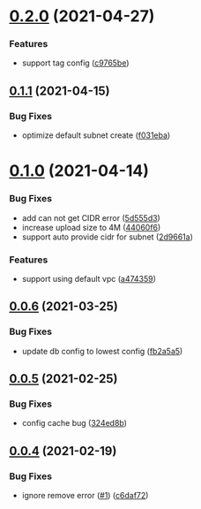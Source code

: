 # [0.2.0](https://github.com/serverless-components/tencent-wordpress/compare/v0.1.1...v0.2.0) (2021-04-27)


### Features

* support tag config ([c9765be](https://github.com/serverless-components/tencent-wordpress/commit/c9765be56162410a77d4f76df42f2f16b162bbc1))

## [0.1.1](https://github.com/serverless-components/tencent-wordpress/compare/v0.1.0...v0.1.1) (2021-04-15)


### Bug Fixes

* optimize default subnet create ([f031eba](https://github.com/serverless-components/tencent-wordpress/commit/f031eba0205bdcd606672ba173051acb8ca256a1))

# [0.1.0](https://github.com/serverless-components/tencent-wordpress/compare/v0.0.6...v0.1.0) (2021-04-14)


### Bug Fixes

* add can not get CIDR error ([5d555d3](https://github.com/serverless-components/tencent-wordpress/commit/5d555d36f4977346a1435ac14a26a956aa462287))
* increase upload size to 4M ([44060f6](https://github.com/serverless-components/tencent-wordpress/commit/44060f632a8082c0ee8c547e56f9d493989fcd9f))
* support auto provide cidr for subnet ([2d9661a](https://github.com/serverless-components/tencent-wordpress/commit/2d9661ad5303f24bd7e00be8b03f8b9e52d37f00))


### Features

* support using default vpc ([a474359](https://github.com/serverless-components/tencent-wordpress/commit/a474359fdf307cb77d17e20ca456de87f877da61))

## [0.0.6](https://github.com/serverless-components/tencent-wordpress/compare/v0.0.5...v0.0.6) (2021-03-25)


### Bug Fixes

* update db config to lowest config ([fb2a5a5](https://github.com/serverless-components/tencent-wordpress/commit/fb2a5a5994b1a614bc23d23c44e96a99260252b7))

## [0.0.5](https://github.com/serverless-components/tencent-wordpress/compare/v0.0.4...v0.0.5) (2021-02-25)


### Bug Fixes

* config cache bug ([324ed8b](https://github.com/serverless-components/tencent-wordpress/commit/324ed8bcadccd86b6ff5d8313ac218fe0f1be2d8))

## [0.0.4](https://github.com/serverless-components/tencent-wordpress/compare/v0.0.3...v0.0.4) (2021-02-19)


### Bug Fixes

* ignore remove error ([#1](https://github.com/serverless-components/tencent-wordpress/issues/1)) ([c6daf72](https://github.com/serverless-components/tencent-wordpress/commit/c6daf72b7eb750d4f07c51d9151990b0c3865b98))
